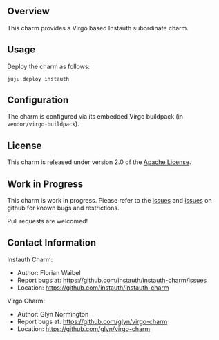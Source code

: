 Overview
--------

This charm provides a Virgo based Instauth subordinate charm.  

Usage
-----

Deploy the charm as follows:

    juju deploy instauth

Configuration
-------------

The charm is configured via its embedded Virgo buildpack (in `vendor/virgo-buildpack`).

License
-------

This charm is released under version 2.0 of the [Apache License](http://www.apache.org/licenses/LICENSE-2.0).

Work in Progress
----------------

This charm is work in progress. Please refer to the [issues](https://github.com/glyn/virgo-charm/issues) and
[issues](https://github.com/instauth/instauth-charm/issues) on github for known bugs and restrictions.

Pull requests are welcomed!

Contact Information
-------------------

Instauth Charm:
* Author: Florian Waibel
* Report bugs at: https://github.com/instauth/instauth-charm/issues
* Location: https://github.com/instauth/instauth-charm

Virgo Charm:
* Author: Glyn Normington
* Report bugs at: https://github.com/glyn/virgo-charm
* Location: https://github.com/glyn/virgo-charm
